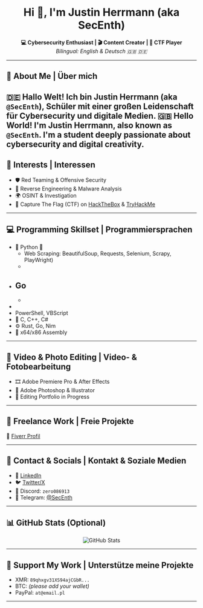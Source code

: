 <h1 align="center">Hi 👋, I'm Justin Herrmann (aka SecEnth)</h1>
<p align="center">
  <strong>💻 Cybersecurity Enthusiast | 🎬 Content Creator | 🎯 CTF Player</strong><br>
  <em>Bilingual: English & Deutsch 🇬🇧 🇩🇪</em>
</p>

---

## 🧠 About Me | Über mich
🇩🇪 **Hallo Welt!** Ich bin Justin Herrmann (aka `@SecEnth`), Schüler mit einer großen Leidenschaft für Cybersecurity und digitale Medien.
🇬🇧 **Hello World!** I'm Justin Herrmann, also known as `@SecEnth`. I'm a student deeply passionate about cybersecurity and digital creativity.  
---

## 🔐 Interests | Interessen
- 🛡️ Red Teaming & Offensive Security  
- 🐞 Reverse Engineering & Malware Analysis  
- 🌍 OSINT & Investigation  
- 🎯 Capture The Flag (CTF) on [HackTheBox](https://hackthebox.eu) & [TryHackMe](https://tryhackme.com)

---

## 💻 Programming Skillset | Programmiersprachen
- 🐍 Python 🐍
  - Web Scraping: BeautifulSoup, Requests, Selenium, Scrapy, PlayWright)
  - 
- Go 
  - 
  - 
- 
- PowerShell, VBScript  
- 🧠 C, C++, C#  
- ⚙️ Rust, Go, Nim  
- 🧬 x64/x86 Assembly

---

## 🎥 Video & Photo Editing | Video- & Fotobearbeitung

- 🎞️ Adobe Premiere Pro & After Effects  
- 📸 Adobe Photoshop & Illustrator  
- 📂 Editing Portfolio in Progress

---

## 💼 Freelance Work | Freie Projekte

🔗 [Fiverr Profil](https://fiverr.com/sellers/SecEnth)

---

## 📱 Contact & Socials | Kontakt & Soziale Medien

- 🔗 [LinkedIn](https://www.linkedin.com/)  
- 🐦 [Twitter/X](https://x.com)  
- 💬 Discord: `zero086913`  
- 📲 Telegram: [@SecEnth](https://t.me/SecEnth)

---

## 📊 GitHub Stats (Optional)

<p align="center">
  <img src="https://github-readme-stats.vercel.app/api?username=SecEnth&show_icons=true&theme=radical" alt="GitHub Stats" />
</p>

---

## 💸 Support My Work | Unterstütze meine Projekte

- XMR: `89qhxgv31XS94ajCGbR...`
- BTC: *(please add your wallet)*
- PayPal: `at@email.pl`

---



